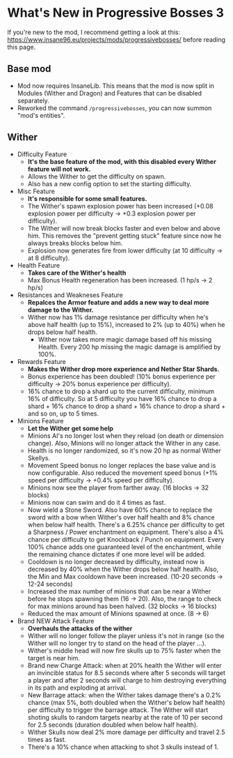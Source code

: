 # What's New in Progressive Bosses 3

If you're new to the mod, I recommend getting a look at this: https://www.insane96.eu/projects/mods/progressivebosses/ before reading this page.

## Base mod
* Mod now requires InsaneLib. This means that the mod is now split in Modules (Wither and Dragon) and Features that can be disabled separately.
* Reworked the command `/progressivebosses`, you can now summon "mod's entities".

## Wither
* Difficulty Feature
    * **It's the base feature of the mod, with this disabled every Wither feature will not work.**
    * Allows the Wither to get the difficulty on spawn.
    * Also has a new config option to set the starting difficulty.
* Misc Feature
    * **It's responsible for some small features.**
    * The Wither's spawn explosion power has been increased (+0.08 explosion power per difficulty -> +0.3 explosion power per difficulty).
    * The Wither will now break blocks faster and even below and above him. This removes the "prevent getting stuck" feature since now he always breaks blocks below him.
    * Explosion now generates fire from lower difficulty (at 10 difficulty -> at 8 difficulty).
* Health Feature
    * **Takes care of the Wither's health**
    * Max Bonus Health regeneration has been increased. (1 hp/s -> 2 hp/s)
* Resistances and Weakneses Feature
    * **Repalces the Armor feature and adds a new way to deal more damage to the Wither.**
  * Wither now has 1% damage resistance per difficulty when he's above half health (up to 15%), increased to 2% (up to 40%) when he drops below half health.
    * Wither now takes more magic damage based off his missing Health. Every 200 hp missing the magic damage is amplified by 100%.
* Rewards Feature
    * **Makes the Wither drop more experience and Nether Star Shards.**
    * Bonus experience has been doubled! (10% bonus experience per difficulty -> 20% bonus experience per difficulty).
    * 16% chance to drop a shard up to the current difficulty, minimum 16% of difficulty. So at 5 difficulty you have 16% chance to drop a shard + 16% chance to drop a shard + 16% chance to drop a shard + and so on, up to 5 times.
* Minions Feature
    * **Let the Wither get some help**
    * Minions AI's no longer lost when they reload (on death or dimension change). Also, Minions will no longer attack the Wither in any case.
    * Health is no longer randomized, so it's now 20 hp as normal Wither Skellys.
    * Movement Speed bonus no longer replaces the base value and is now configurable. Also reduced the movement speed bonus (+1% speed per difficulty -> +0.4% speed per difficulty).
    * Minions now see the player from farther away. (16 blocks -> 32 blocks)
    * Minions now can swim and do it 4 times as fast.
    * Now wield a Stone Sword. Also have 60% chance to replace the sword with a bow when Wither's over half health and 8% chance when below half health. There's a 6.25% chance per difficulty to get a Sharpness / Power enchantment on equipment. There's also a 4% chance per difficulty to get Knockback / Punch on equipment. Every 100% chance adds one guaranteed level of the enchantment, while the remaining chance dictates if one more level will be added.
    * Cooldown is no longer decreased by difficulty, instead now is decreased by 40% when the Wither drops below half health. Also, the Min and Max cooldown have been increased. (10-20 seconds -> 12-24 seconds)
    * Increased the max number of minions that can be near a Wither before he stops spawning them (16 -> 20). Also, the range to check for max minions around has been halved. (32 blocks -> 16 blocks)
    * Reduced the max amount of Minions spawned at once. (8 -> 6)
* Brand NEW Attack Feature
    * **Overhauls the attacks of the wither**
    * Wither will no longer follow the player unless it's not in range (so the Wither will no longer try to stand on the head of the player ...).
    * Wither's middle head will now fire skulls up to 75% faster when the target is near him.
    * Brand new Charge Attack: when at 20% health the Wither will enter an invincible status for 8.5 seconds where after 5 seconds will target a player and after 2 seconds will charge to him destroying everything in its path and exploding at arrival.
    * New Barrage attack: when the Wither takes damage there's a 0.2% chance (max 5%, both doubled when the Wither's below half health) per difficulty to trigger the barrage attack. The Wither will start shoting skulls to random targets nearby at the rate of 10 per second for 2.5 seconds (duration doubled when below half health).
    * Wither Skulls now deal 2% more damage per difficulty and travel 2.5 times as fast.
    * There's a 10% chance when attacking to shot 3 skulls instead of 1.